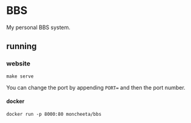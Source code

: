# BBS
My personal BBS system.

## running
### website
`make serve` 

You can change the port by appending `PORT=` and then the port number.

#### docker
`docker run -p 8000:80 moncheeta/bbs`
